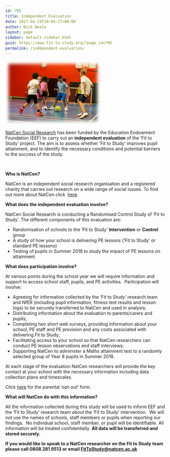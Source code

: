 ```yaml
---
id: 705
title: Independent Evaluation
date: 2017-04-19T10:04:17+00:00
author: Nick Beale
layout: page
sidebar: default-sidebar.html
guid: https://www.fit-to-study.org/?page_id=705
permalink: /independent-evaluation/
---
```

[<img class="size-medium wp-image-440 alignleft" src="/wp-content/uploads/2017/03/blur_edges2.jpg?resize=300%2C200&#038;ssl=1" alt="" width="300" height="200" data-recalc-dims="1" />](/wp-content/uploads/2017/03/blur_edges2.jpg?ssl=1)

[NatCen Social Research](http://natcen.ac.uk/taking-part/studies-in-field/fit-to-study/about/) has been funded by the Education Endowment Foundation (EEF) to carry out an **independent evaluation** of the &#8216;Fit to Study&#8217; project. The aim is to assess whether &#8216;Fit to Study&#8217; improves pupil attainment, and to identify the necessary conditions and potential barriers to the success of the study.

&nbsp;

**Who is NatCen?**

NatCen is an independent social research organisation and a registered charity that carries out research on a wide range of social issues. To find out more about NatCen click  [here](http://www.natcen.ac.uk).

**What does the independent evaluation involve?**

NatCen Social Research is conducting a Randomised Control Study of &#8216;Fit to Study&#8217;. The different components of this evaluation are:

  * Randomisation of schools to the &#8216;Fit to Study&#8217; **Intervention** or **Control** group
  * A study of how your school is delivering PE lessons (&#8216;Fit to Study&#8217; or standard PE lessons)
  * Testing of pupils in Summer 2018 to study the impact of PE lessons on attainment

**What does participation involve?**

At various points during the school year we will require information and support to access school staff, pupils, and PE activities.  Participation will involve:

  * Agreeing for information collected by the &#8216;Fit to Study&#8217; research team and NfER (including pupil information, fitness test results and lesson logs) to be securely transferred to NatCen and used in analysis;
  * Distributing information about the evaluation to parents/carers and pupils;
  * Completing two short web surveys, providing information about your school, PE staff and PE provision and any costs associated with delivering Fit to Study;
  * Facilitating access to your school so that NatCen researchers can conduct PE lesson observations and staff interviews;
  * Supporting NatCen to administer a Maths attainment test to a randomly selected group of Year 8 pupils in Summer 2018.

At each stage of the evaluation NatCen researchers will provide the key contact at your school with the necessary information including data collection plans and timescales.

Click [here](https://www.fit-to-study.org/wp-content/uploads/2018/05/NatCen-Parent-Consent-Letter_Fit-to-Study-evaluation.pdf) for the parental &#8216;opt-out&#8217; form.

**What will NatCen do with this information?**

All the information collected during this study will be used to inform EEF and the &#8216;Fit to Study&#8217; research team about the &#8216;Fit to Study&#8217; intervention.  We will not use the names of schools, staff members or pupils when reporting our findings.  No individual school, staff member, or pupil will be identifiable. All information will be treated confidentially. **All data will be transferred and stored securely.**

**If you would like to speak to a NatCen researcher on the Fit to Study team please call 0808 281 9513 or email FitToStudy@natcen.ac.uk**

&nbsp;